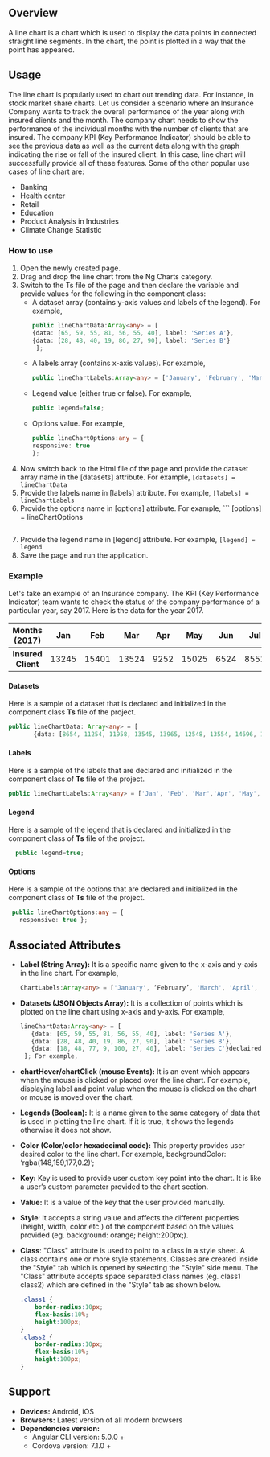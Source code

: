 ## Overview
A line chart is a chart which is used to display the data points in connected straight line segments. In the chart, the point is plotted in a way that the point has appeared.
## Usage
The line chart is popularly used to chart out trending data. For instance, in stock market share charts.
Let us consider a scenario where an Insurance Company wants to track the overall performance of the year along with insured clients and the month. The company chart needs to show the performance of the individual months with the number of clients that are insured. The company KPI (Key Performance Indicator) should be able to see the previous data as well as the current data along with the graph indicating the rise or fall of the insured client. In this case, line chart will successfully provide all of these features.
Some of the other popular use cases of line chart are:
- Banking
- Health center
- Retail
- Education
- Product Analysis in Industries
- Climate Change Statistic

### How to use
1. Open the newly created page.
2. Drag and drop the line chart from the Ng Charts category.
3. Switch to the Ts file of the page and then declare the variable and provide values for the following in the component class: 
    * A dataset array (contains y-axis values and labels of the legend). For example,
        ```typescript 
        public lineChartData:Array<any> = [
        {data: [65, 59, 55, 81, 56, 55, 40], label: 'Series A'},
        {data: [28, 48, 40, 19, 86, 27, 90], label: 'Series B'}
         ];
        ```
    * A labels array (contains x-axis values). For example,
        ```typescript
        public lineChartLabels:Array<any> = ['January', 'February', 'March','April', 'May', 'June', 'July'];
        ```
    * Legend value (either true or false). For example, 
        ```typescript
        public legend=false;
        ```
    * Options value. For example,
        ```typescript
        public lineChartOptions:any = {
        responsive: true
        };
        ```
4. Now switch back to the Html file of the page and provide the dataset array name in the [datasets] attribute. For example,
        ```
		[datasets] = lineChartData
		```
6. Provide the labels name in [labels] attribute. For example,
        ```
        [labels] = lineChartLabels
        ```
7. Provide the options name in [options] attribute. For example,
        ```
		[options] = lineChartOptions
	```
	
8. Provide the legend name in [legend] attribute. For example,
        ```
        [legend] = legend
        ```
9. Save the page and run the application. 
### Example
Let's take an example of an Insurance company. The KPI (Key Performance Indicator) team wants to check the status of the company performance of a particular year, say 2017. 
Here is the data for the year 2017. 

| Months (2017) | Jan | Feb | Mar | Apr | May | Jun | Jul | Aug | Sep | Oct | Nov | Dec |
| :------: | :------: | :------: | :------: | :------: | :------: | :------: | :------: | :------: | :------: | :------: | :------: | :------: |
| **Insured Client** | 13245 | 15401 | 13524 | 9252 | 15025 | 6524 | 8551 | 19321 | 13054 | 15655 | 11024 | 16542 |

#### Datasets
Here is a sample of a dataset that is declared and initialized in the component class **Ts** file of the project. 
```typescript
public lineChartData: Array<any> = [
       {data: [8654, 11254, 11958, 13545, 13965, 12548, 13554, 14696, 14979, 16585, 16964, 17015], label: ' Insurance Statistic Year 2017'}];
```
#### Labels
Here is a sample of the labels that are declared and initialized in the component class of **Ts** file of the project.
```typescript
public lineChartLabels:Array<any> = ['Jan', 'Feb', 'Mar','Apr', 'May', 'Jun', 'Jul', 'Aug', 'Sep', 'Oct', 'Nov', 'Dec'];
```
#### Legend
Here is a sample of the legend that is declared and initialized in the component class of **Ts** file of the project.
```typescript
  public legend=true;
```
#### Options
Here is a sample of the options that are declared and initialized in the component class of **Ts** file of the project.
```typescript
 public lineChartOptions:any = {
   responsive: true };
```
## Associated Attributes
- **Label (String Array):** It is a specific name given to the x-axis and y-axis in the line chart. For example, 
    ```typescript
    ChartLabels:Array<any> = ['January', ‘February’, 'March', 'April', 'May', 'June', 'July'];
    ```

-   **Datasets (JSON Objects Array):** It is a collection of points which is plotted on the line chart using x-axis and y-axis. For example,
    ```typescript
    lineChartData:Array<any> = [
       {data: [65, 59, 55, 81, 56, 55, 40], label: 'Series A'},
       {data: [28, 48, 40, 19, 86, 27, 90], label: 'Series B'},
       {data: [18, 48, 77, 9, 100, 27, 40], label: 'Series C'}declaired
     ]; For example,
    ```
- **chartHover/chartClick (mouse Events):** It is an event which appears when the mouse is clicked or placed over the line chart. For example, displaying label and point value when the mouse is clicked on the chart or mouse is moved over the chart. 
- **Legends (Boolean):** It is a name given to the same category of data that is used in plotting the line chart. If it is true, it shows the legends otherwise it does not show.
- **Color (Color/color hexadecimal code):** This property provides user desired color to the line chart. For example, backgroundColor: ‘rgba(148,159,177,0.2)’;

-   **Key:** Key is used to provide user custom key point into the chart. It is like a user’s custom parameter provided to the chart section.

-   **Value:** It is a value of the key that the user provided manually.

- **Style**: It accepts a string value and affects the different properties (height, width, color etc.) of the component based on the values provided (eg. background: orange; height:200px;).

- **Class**: "Class" attribute is used to point to a class in a style sheet. A class contains one or more style statements. Classes are created inside the "Style" tab which is opened by selecting the "Style" side menu. The "Class" attribute accepts space separated class names (eg. class1 class2) which are defined in the "Style" tab as shown below.
    ```css
    .class1 {
        border-radius:10px;
        flex-basis:10%;
        height:100px;
    }
    .class2 {
        border-radius:10px;
        flex-basis:10%;
        height:100px;
    }
    
    ```
## Support
- **Devices:** Android, iOS
- **Browsers:**  Latest version of all modern browsers
- **Dependencies version:** 
    - Angular CLI version: 5.0.0 + 
    - Cordova version: 7.1.0 +

